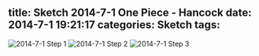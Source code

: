 title: Sketch 2014-7-1 One Piece - Hancock
date: 2014-7-1 19:21:17
categories: Sketch
tags:
---
![2014-7-1 Step 1](/img/sketches/2014.7.1-1.JPG)
![2014-7-1 Step 2](/img/sketches/2014.7.1-2.JPG)
![2014-7-1 Step 3](/img/sketches/2014.7.1-3.JPG)
